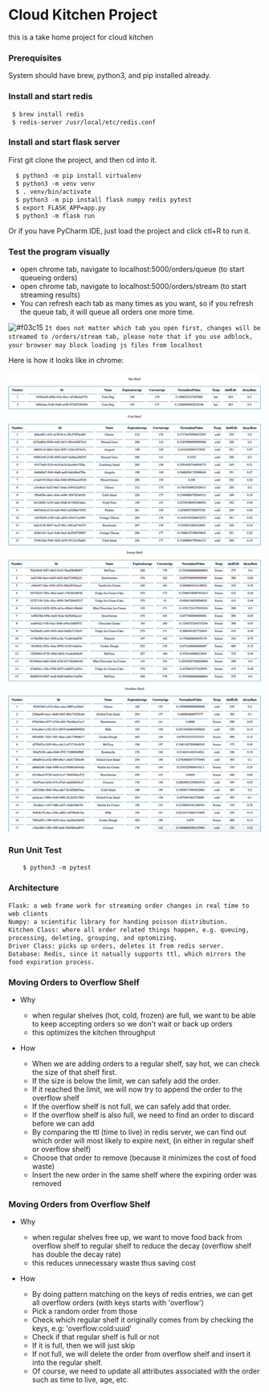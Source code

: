 # Cloud Kitchen Project
this is a take home project for cloud kitchen
 
 ### Prerequisites
 System should have brew, python3, and pip installed already.
 
 ### Install and start redis
 ``` 
  $ brew install redis
  $ redis-server /usr/local/etc/redis.conf
  ```
### Install and start flask server
First git clone the project, and then cd into it.
```
  $ python3 -m pip install virtualenv
  $ python3 -m venv venv
  $ . venv/bin/activate
  $ python3 -m pip install flask numpy redis pytest
  $ export FLASK_APP=app.py
  $ python3 -m flask run
 ```
Or if you have PyCharm IDE, just load the project and click ctl+R to run it.
### Test the program visually
  * open chrome tab, navigate to localhost:5000/orders/queue (to start queueing orders)
  * open chrome tab, navigate to localhost:5000/orders/stream (to start streaming results)
  * You can refresh each tab as many times as you want, so if you refresh the queue tab, it will queue all orders one more time.
  
  ![#f03c15](https://placehold.it/15/f03c15/000000?text=+) `It does not matter which tab you open first, changes will be streamed to /orders/stream tab, please note that if you use adblock, your browser may block loading js files from localhost`
  
  Here is how it looks like in chrome:
  
  ![alt text](https://raw.githubusercontent.com/alanzhao/cloudKitchenProject/master/static/images/sample.png)
  
### Run Unit Test
```
    $ python3 -m pytest
```

### Architecture
    Flask: a web frame work for streaming order changes in real time to web clients
    Numpy: a scientific library for handing poisson distribution.
    Kitchen Class: where all order related things happen, e.g. queuing, processing, deleting, grouping, and optomizing.
    Driver Class: picks up orders, deletes it from redis server.
    Database: Redis, since it natually supports ttl, which mirrors the food expiration process.

    
    

### Moving Orders to Overflow Shelf
  * Why 
    - when regular shelves (hot, cold, frozen) are full, we want to be able to keep accepting orders so we don't wait or back up orders
    - this optimizes the kitchen throughput
    
  * How
    - When we are adding orders to a regular shelf, say hot, we can check the size of that shelf first.
    - If the size is below the limit, we can safely add the order.
    - If it reached the limit, we will now try to append the order to the overflow shelf
    - If the overflow shelf is not full, we can safely add that order.
    - If the overflow shelf is also full, we need to find an order to discard before we can add
    - By comparing the ttl (time to live) in redis server, we can find out which order will most likely to expire next, (in either in regular shelf or overflow shelf)
    - Choose that order to remove (because it minimizes the cost of food waste)
    - Insert the new order in the same shelf where the expiring order was removed
     
 ### Moving Orders from Overflow Shelf
  * Why 
    - when regular shelves free up, we want to move food back from overflow shelf to regular shelf to reduce the decay (overflow shelf has double the decay rate)
    - this reduces unnecessary waste thus saving cost
    
  * How
    - By doing pattern matching on the keys of redis entries, we can get all overflow orders (with keys starts with 'overflow')
    - Pick a random order from those
    - Check which regular shelf it originally comes from by checking the keys, e.g: 'overflow:cold:uuid'
    - Check if that regular shelf is full or not
    - If it is full, then we will just skip
    - If not full, we will delete the order from overflow shelf and insert it into the regular shelf.
    - Of course, we need to update all attributes associated with the order such as time to live, age, etc.